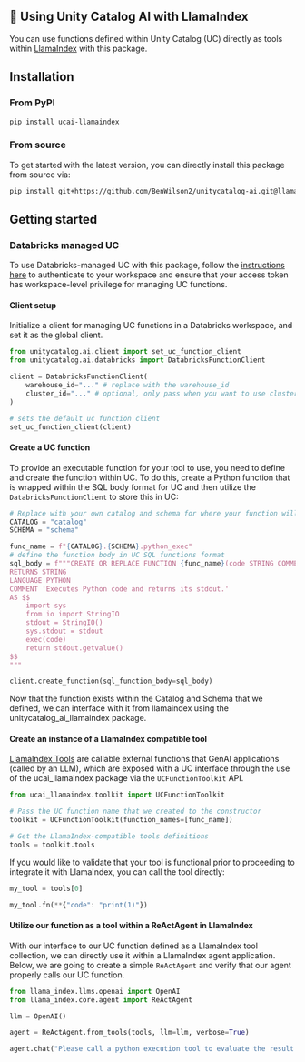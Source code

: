 ## 🦙 Using Unity Catalog AI with LlamaIndex

You can use functions defined within Unity Catalog (UC) directly as tools within [LlamaIndex](https://docs.llamaindex.ai/en/stable/) with this package.

## Installation 

### From PyPI

```sh
pip install ucai-llamaindex
```

### From source

To get started with the latest version, you can directly install this package from source via:

<!-- TODO: update this to the actual path where the repo's main branch will live -->
```sh
pip install git+https://github.com/BenWilson2/unitycatalog-ai.git@llama-tool#subdirectory=integrations/llama_index
```

## Getting started

### Databricks managed UC

To use Databricks-managed UC with this package, follow the [instructions here](https://docs.databricks.com/en/dev-tools/cli/authentication.html#authentication-for-the-databricks-cli) to authenticate to your workspace and ensure that your access token has workspace-level privilege for managing UC functions.

#### Client setup

Initialize a client for managing UC functions in a Databricks workspace, and set it as the global client.

```python
from unitycatalog.ai.client import set_uc_function_client
from unitycatalog.ai.databricks import DatabricksFunctionClient

client = DatabricksFunctionClient(
    warehouse_id="..." # replace with the warehouse_id
    cluster_id="..." # optional, only pass when you want to use cluster for function creation
)

# sets the default uc function client
set_uc_function_client(client)
```

#### Create a UC function

To provide an executable function for your tool to use, you need to define and create the function within UC. To do this,
create a Python function that is wrapped within the SQL body format for UC and then utilize the `DatabricksFunctionClient` to store this in UC:

```python
# Replace with your own catalog and schema for where your function will be stored
CATALOG = "catalog"
SCHEMA = "schema"

func_name = f"{CATALOG}.{SCHEMA}.python_exec"
# define the function body in UC SQL functions format
sql_body = f"""CREATE OR REPLACE FUNCTION {func_name}(code STRING COMMENT 'Python code to execute. Remember to print the final result to stdout.')
RETURNS STRING
LANGUAGE PYTHON
COMMENT 'Executes Python code and returns its stdout.'
AS $$
    import sys
    from io import StringIO
    stdout = StringIO()
    sys.stdout = stdout
    exec(code)
    return stdout.getvalue()
$$
"""

client.create_function(sql_function_body=sql_body)
```

Now that the function exists within the Catalog and Schema that we defined, we can interface with it from llamaindex using the unitycatalog_ai_llamaindex package.

#### Create an instance of a LlamaIndex compatible tool

[LlamaIndex Tools](https://docs.llamaindex.ai/en/stable/module_guides/deploying/agents/tools/) are callable external functions that GenAI applications (called by 
an LLM), which are exposed with a UC interface through the use of the ucai_llamaindex package via the `UCFunctionToolkit` API.

```python
from ucai_llamaindex.toolkit import UCFunctionToolkit

# Pass the UC function name that we created to the constructor
toolkit = UCFunctionToolkit(function_names=[func_name])

# Get the LlamaIndex-compatible tools definitions
tools = toolkit.tools
```

If you would like to validate that your tool is functional prior to proceeding to integrate it with LlamaIndex, you can call the tool directly:

```python
my_tool = tools[0]

my_tool.fn(**{"code": "print(1)"})
```

#### Utilize our function as a tool within a ReActAgent in LlamaIndex

With our interface to our UC function defined as a LlamaIndex tool collection, we can directly use it within a LlamaIndex agent application. 
Below, we are going to create a simple `ReActAgent` and verify that our agent properly calls our UC function. 

```python
from llama_index.llms.openai import OpenAI
from llama_index.core.agent import ReActAgent

llm = OpenAI()

agent = ReActAgent.from_tools(tools, llm=llm, verbose=True)

agent.chat("Please call a python execution tool to evaluate the result of 42 + 97.")
```
